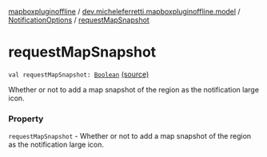 [mapboxpluginoffline](../../index.md) / [dev.micheleferretti.mapboxpluginoffline.model](../index.md) / [NotificationOptions](index.md) / [requestMapSnapshot](./request-map-snapshot.md)

# requestMapSnapshot

`val requestMapSnapshot: `[`Boolean`](https://kotlinlang.org/api/latest/jvm/stdlib/kotlin/-boolean/index.html) [(source)](https://github.com/xit0c/mapbox-plugin-offline/tree/master/mapboxpluginoffline/src/main/java/dev/micheleferretti/mapboxpluginoffline/model/NotificationOptions.kt#L28)

Whether or not to add a map snapshot of the region as the notification large icon.

### Property

`requestMapSnapshot` - Whether or not to add a map snapshot of the region as the notification large icon.